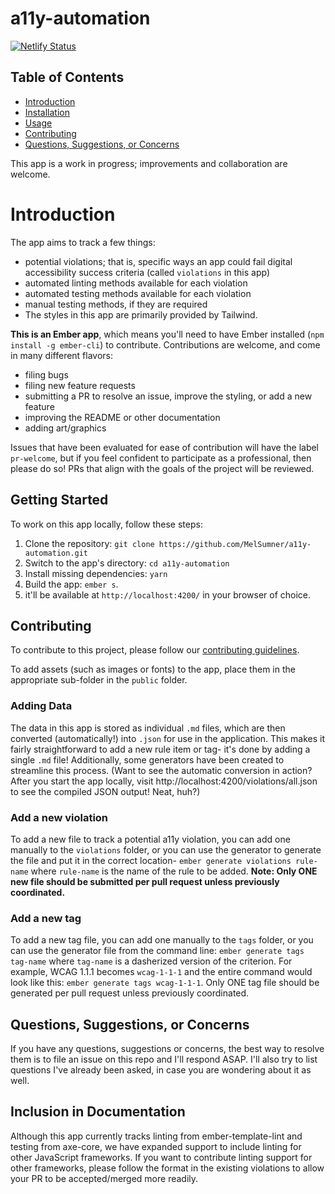 # a11y-automation
[![Netlify Status](https://api.netlify.com/api/v1/badges/f7a9f162-0916-4ff3-8ecd-2047e26a6923/deploy-status)](https://app.netlify.com/sites/a11y-automation-tracker/deploys)

## Table of Contents

* [Introduction](#introduction)
* [Installation](#installation)
* [Usage](#usage)
* [Contributing](#contributing)
* [Questions, Suggestions, or Concerns](#questions-suggestions-or-concerns)

This app is a work in progress; improvements and collaboration are welcome.

# Introduction

The app aims to track a few things:
- potential violations; that is, specific ways an app could fail digital accessibility success criteria (called `violations` in this app)
- automated linting methods available for each violation
- automated testing methods available for each violation
- manual testing methods, if they are required
- The styles in this app are primarily provided by Tailwind.

**This is an Ember app**, which  means you'll need to have Ember installed (`npm install -g ember-cli`) to contribute. Contributions are welcome, and come in many different flavors:

- filing bugs
- filing new feature requests
- submitting a PR to resolve an issue, improve the styling, or add a new feature
- improving the README or other documentation
- adding art/graphics

Issues that have been evaluated for ease of contribution will have the label `pr-welcome`, but if you feel confident to participate as a professional, then please do so! PRs that align with the goals of the project will be reviewed.

## Getting Started
To work on this app locally, follow these steps:

1. Clone the repository: `git clone https://github.com/MelSumner/a11y-automation.git`
2. Switch to the app's directory: `cd a11y-automation`
3. Install missing dependencies: `yarn`
4. Build the app: `ember s`.
5. it'll be available at `http://localhost:4200/` in your browser of choice.

## Contributing

To contribute to this project, please follow our [contributing guidelines](CODE_OF_CONDUCT.md).

To add assets (such as images or fonts) to the app, place them in the appropriate sub-folder in the `public` folder.

### Adding Data

The data in this app is stored as individual `.md` files, which are then converted (automatically!) into `.json` for use in the application. This makes it fairly straightforward to add a new rule item or tag- it's done by adding a single `.md` file! Additionally, some generators have been created to streamline this process. (Want to see the automatic conversion in action? After you start the app locally, visit http://localhost:4200/violations/all.json to see the compiled JSON output! Neat, huh?)

### Add a new violation

To add a new file to track a potential a11y violation, you can add one manually to the `violations` folder, or you can use the generator to generate the file and put it in the correct location- `ember generate violations rule-name` where `rule-name` is the name of the rule to be added. **Note: Only ONE new file should be submitted per pull request unless previously coordinated.**

### Add a new tag

To add a new tag file, you can add one manually to the `tags` folder, or you can use the generator file from the command line: `ember generate tags tag-name` where `tag-name` is a dasherized version of the criterion. For example, WCAG 1.1.1 becomes `wcag-1-1-1` and the entire command would look like this: `ember generate tags wcag-1-1-1`. Only ONE tag file should be generated per pull request unless previously coordinated.

## Questions, Suggestions, or Concerns

If you have any questions, suggestions or concerns, the best way to resolve them is to file an issue on this repo and I'll respond ASAP. I'll also try to list questions I've already been asked, in case you are wondering about it as well.

## Inclusion in Documentation
Although this app currently tracks linting from ember-template-lint and testing from axe-core, we have expanded support to include linting for other JavaScript frameworks. If you want to contribute linting support for other frameworks, please follow the format in the existing violations to allow your PR to be accepted/merged more readily.
